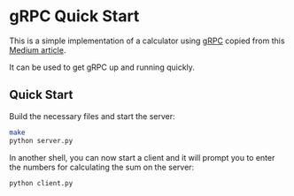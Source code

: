 # gRPC Quick Start
This is a simple implementation of a calculator using [gRPC](https://grpc.io/) copied from this [Medium article](https://medium.com/@coderviewer/simple-usage-of-grpc-with-python-f714d9f69daa). 

It can be used to get gRPC up and running quickly.

## Quick Start

Build the necessary files and start the server:
```sh
make
python server.py
```

In another shell, you can now start a client and it will prompt you to enter the numbers for calculating the sum on the server:
```sh
python client.py
```
